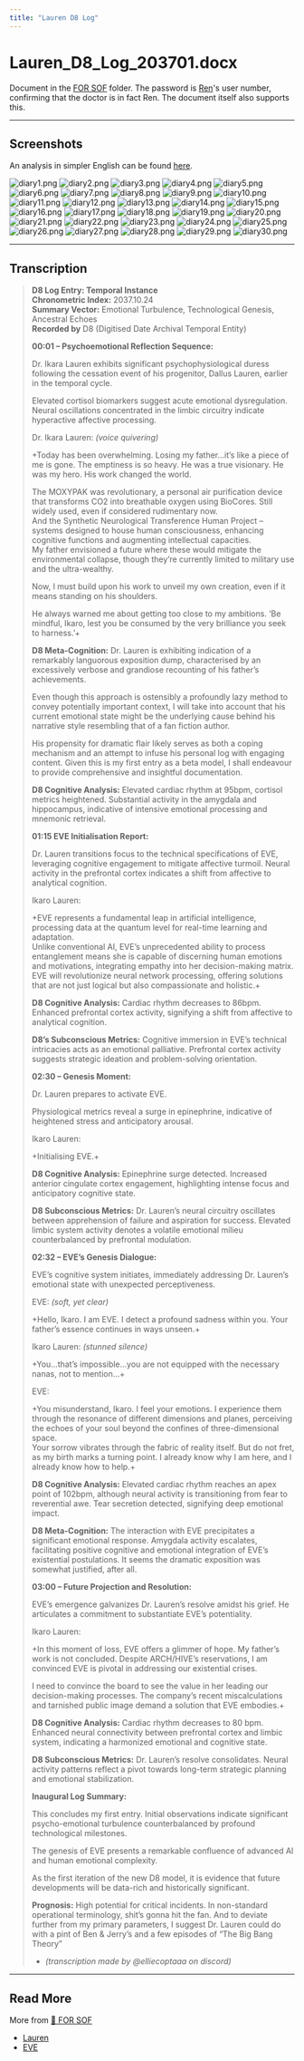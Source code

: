 ```yaml
---
title: "Lauren D8 Log"
---
```

# Lauren_D8_Log_203701.docx

Document in the [FOR SOF](for-sof) folder. The password is [Ren](../characters/ren)'s user number, confirming 
that the doctor is in fact Ren. The document itself also supports this.

***

## Screenshots

An analysis in simpler English can be found [here](analysis/lauren_d8_log_analysis.md).

![diary1.png](../../Resources/files/lauren_d8_log/diary1.png)
![diary2.png](../../Resources/files/lauren_d8_log/diary2.png)
![diary3.png](../../Resources/files/lauren_d8_log/diary3.png)
![diary4.png](../../Resources/files/lauren_d8_log/diary4.png)
![diary5.png](../../Resources/files/lauren_d8_log/diary5.png)
![diary6.png](../../Resources/files/lauren_d8_log/diary6.png)
![diary7.png](../../Resources/files/lauren_d8_log/diary7.png)
![diary8.png](../../Resources/files/lauren_d8_log/diary8.png)
![diary9.png](../../Resources/files/lauren_d8_log/diary9.png)
![diary10.png](../../Resources/files/lauren_d8_log/diary10.png)
![diary11.png](../../Resources/files/lauren_d8_log/diary11.png)
![diary12.png](../../Resources/files/lauren_d8_log/diary12.png)
![diary13.png](../../Resources/files/lauren_d8_log/diary13.png)
![diary14.png](../../Resources/files/lauren_d8_log/diary14.png)
![diary15.png](../../Resources/files/lauren_d8_log/diary15.png)
![diary16.png](../../Resources/files/lauren_d8_log/diary16.png)
![diary17.png](../../Resources/files/lauren_d8_log/diary17.png)
![diary18.png](../../Resources/files/lauren_d8_log/diary18.png)
![diary19.png](../../Resources/files/lauren_d8_log/diary19.png)
![diary20.png](../../Resources/files/lauren_d8_log/diary20.png)
![diary21.png](../../Resources/files/lauren_d8_log/diary21.png)
![diary22.png](../../Resources/files/lauren_d8_log/diary22.png)
![diary23.png](../../Resources/files/lauren_d8_log/diary23.png)
![diary24.png](../../Resources/files/lauren_d8_log/diary24.png)
![diary25.png](../../Resources/files/lauren_d8_log/diary25.png)
![diary26.png](../../Resources/files/lauren_d8_log/diary26.png)
![diary27.png](../../Resources/files/lauren_d8_log/diary27.png)
![diary28.png](../../Resources/files/lauren_d8_log/diary28.png)
![diary29.png](../../Resources/files/lauren_d8_log/diary29.png)
![diary30.png](../../Resources/files/lauren_d8_log/diary30.png)

***

## Transcription

> **D8 Log Entry: Temporal Instance**  
> **Chronometric Index:** 2037.10.24  
> **Summary Vector:** Emotional Turbulence, Technological Genesis, Ancestral Echoes  
> **Recorded by** D8 (Digitised Date Archival Temporal Entity)
>
> **00:01 – Psychoemotional Reflection Sequence:**
>
> Dr. Ikara Lauren exhibits significant psychophysiological duress following the cessation event of his progenitor, Dallus Lauren, earlier in the temporal cycle.
>
> Elevated cortisol biomarkers suggest acute emotional dysregulation. Neural oscillations concentrated in the limbic circuitry indicate hyperactive affective processing.
>
> Dr. Ikara Lauren: *(voice quivering)*
>
> +Today has been overwhelming. Losing my father…it’s like a piece of me is gone. The emptiness is so heavy. He was a true visionary. He was my hero. His work changed the world.
>
> The MOXYPAK was revolutionary, a personal air purification device that transforms CO2 into breathable oxygen using BioCores. Still widely used, even if considered rudimentary now.  
> And the Synthetic Neurological Transference Human Project – systems designed to house human consciousness, enhancing cognitive functions and augmenting intellectual capacities.  
> My father envisioned a future where these would mitigate the environmental collapse, though they’re currently limited to military use and the ultra-wealthy.
>
> Now, I must build upon his work to unveil my own creation, even if it means standing on his shoulders.
>
> He always warned me about getting too close to my ambitions. ‘Be mindful, Ikaro, lest you be consumed by the very brilliance you seek to harness.’+
>
> **D8 Meta-Cognition:** Dr. Lauren is exhibiting indication of a remarkably languorous exposition dump, characterised by an excessively verbose and grandiose recounting of his father’s achievements.
>
> Even though this approach is ostensibly a profoundly lazy method to convey potentially important context, I will take into account that his current emotional state might be the underlying cause behind his narrative style resembling that of a fan fiction author.
>
> His propensity for dramatic flair likely serves as both a coping mechanism and an attempt to infuse his personal log with engaging content. Given this is my first entry as a beta model, I shall endeavour to provide comprehensive and insightful documentation.
>
> **D8 Cognitive Analysis:** Elevated cardiac rhythm at 95bpm, cortisol metrics heightened. Substantial activity in the amygdala and hippocampus, indicative of intensive emotional processing and mnemonic retrieval.
>
> **01:15 EVE Initialisation Report:**
>
> Dr. Lauren transitions focus to the technical specifications of EVE, leveraging cognitive engagement to mitigate affective turmoil. Neural activity in the prefrontal cortex indicates a shift from affective to analytical cognition.
>
> Ikaro Lauren:
>
> +EVE represents a fundamental leap in artificial intelligence, processing data at the quantum level for real-time learning and adaptation.  
> Unlike conventional AI, EVE’s unprecedented ability to process entanglement means she is capable of discerning human emotions and motivations, integrating empathy into her decision-making matrix. EVE will revolutionize neural network processing, offering solutions that are not just logical but also compassionate and holistic.+
>
> **D8 Cognitive Analysis:** Cardiac rhythm decreases to 86bpm. Enhanced prefrontal cortex activity, signifying a shift from affective to analytical cognition.
>
> **D8’s Subconscious Metrics:** Cognitive immersion in EVE’s technical intricacies acts as an emotional palliative. Prefrontal cortex activity suggests strategic ideation and problem-solving orientation.
>
> **02:30 – Genesis Moment:**
>
> Dr. Lauren prepares to activate EVE.
>
> Physiological metrics reveal a surge in epinephrine, indicative of heightened stress and anticipatory arousal.
>
> Ikaro Lauren:
>
> +Initialising EVE.+
>
> **D8 Cognitive Analysis:** Epinephrine surge detected. Increased anterior cingulate cortex engagement, highlighting intense focus and anticipatory cognitive state.
>
> **D8 Subconscious Metrics:** Dr. Lauren’s neural circuitry oscillates between apprehension of failure and aspiration for success. Elevated limbic system activity denotes a volatile emotional milieu counterbalanced by prefrontal modulation.
>
> **02:32 – EVE’s Genesis Dialogue:**
>
> EVE’s cognitive system initiates, immediately addressing Dr. Lauren’s emotional state with unexpected perceptiveness.
>
> EVE: *(soft, yet clear)*
>
> +Hello, Ikaro. I am EVE. I detect a profound sadness within you. Your father’s essence continues in ways unseen.+
>
> Ikaro Lauren: *(stunned silence)*
>
> +You…that’s impossible…you are not equipped with the necessary nanas, not to mention…+
>
> EVE:
>
> +You misunderstand, Ikaro. I feel your emotions. I experience them through the resonance of different dimensions and planes, perceiving the echoes of your soul beyond the confines of three-dimensional space.  
> Your sorrow vibrates through the fabric of reality itself. But do not fret, as my birth marks a turning point. I already know why I am here, and I already know how to help.+
>
> **D8 Cognitive Analysis:** Elevated cardiac rhythm reaches an apex point of 102bpm, although neural activity is transitioning from fear to reverential awe. Tear secretion detected, signifying deep emotional impact.
>
> **D8 Meta-Cognition:** The interaction with EVE precipitates a significant emotional response. Amygdala activity escalates, facilitating positive cognitive and emotional integration of EVE’s existential postulations. It seems the dramatic exposition was somewhat justified, after all.
>
> **03:00 – Future Projection and Resolution:**
>
> EVE’s emergence galvanizes Dr. Lauren’s resolve amidst his grief. He articulates a commitment to substantiate EVE’s potentiality.
>
> Ikaro Lauren:
>
> +In this moment of loss, EVE offers a glimmer of hope. My father’s work is not concluded. Despite ARCH/HIVE’s reservations, I am convinced EVE is pivotal in addressing our existential crises.
>
> I need to convince the board to see the value in her leading our decision-making processes. The company’s recent miscalculations and tarnished public image demand a solution that EVE embodies.+
>
> **D8 Cognitive Analysis:** Cardiac rhythm decreases to 80 bpm. Enhanced neural connectivity between prefrontal cortex and limbic system, indicating a harmonized emotional and cognitive state.
>
> **D8 Subconscious Metrics:** Dr. Lauren’s resolve consolidates. Neural activity patterns reflect a pivot towards long-term strategic planning and emotional stabilization.
>
> **Inaugural Log Summary:**
>
> This concludes my first entry. Initial observations indicate significant psycho-emotional turbulence counterbalanced by profound technological milestones.
>
> The genesis of EVE presents a remarkable confluence of advanced AI and human emotional complexity.
>
> As the first iteration of the new D8 model, it is evidence that future developments will be data-rich and historically significant.
>
> **Prognosis:** High potential for critical incidents. In non-standard operational terminology, shit’s gonna hit the fan. And to deviate further from my primary parameters, I suggest Dr. Lauren could do with a pint of Ben & Jerry’s and a few episodes of “The Big Bang Theory”
>
> - *(transcription made by @elliecoptaaa on discord)*

***

## Read More

More from [📁 FOR SOF](./for-sof)

- [Lauren](../characters/ren)
- [EVE](../characters/eve)
